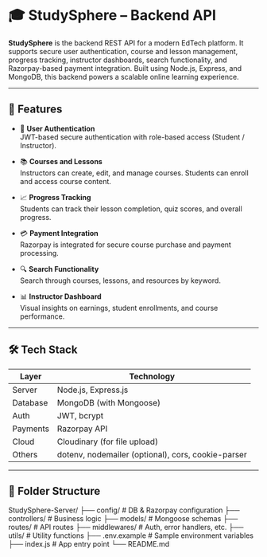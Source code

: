 # 🎓 StudySphere – Backend API

**StudySphere** is the backend REST API for a modern EdTech platform. It supports secure user authentication, course and lesson management, progress tracking, instructor dashboards, search functionality, and Razorpay-based payment integration. Built using Node.js, Express, and MongoDB, this backend powers a scalable online learning experience.

---

## 🚀 Features

- 🔐 **User Authentication**  
  JWT-based secure authentication with role-based access (Student / Instructor).

- 📚 **Courses and Lessons**  
  Instructors can create, edit, and manage courses. Students can enroll and access course content.

- 📈 **Progress Tracking**  
  Students can track their lesson completion, quiz scores, and overall progress.

- 💳 **Payment Integration**  
  Razorpay is integrated for secure course purchase and payment processing.

- 🔍 **Search Functionality**  
  Search through courses, lessons, and resources by keyword.

- 📊 **Instructor Dashboard**  
  Visual insights on earnings, student enrollments, and course performance.

---

## 🛠️ Tech Stack

| Layer     | Technology                 |
|-----------|----------------------------|
| Server    | Node.js, Express.js        |
| Database  | MongoDB (with Mongoose)    |
| Auth      | JWT, bcrypt                |
| Payments  | Razorpay API               |
| Cloud     | Cloudinary (for file upload) |
| Others    | dotenv, nodemailer (optional), cors, cookie-parser |

---

## 📁 Folder Structure
StudySphere-Server/
├── config/ # DB & Razorpay configuration
├── controllers/ # Business logic
├── models/ # Mongoose schemas
├── routes/ # API routes
├── middlewares/ # Auth, error handlers, etc.
├── utils/ # Utility functions
├── .env.example # Sample environment variables
├── index.js # App entry point
└── README.md

